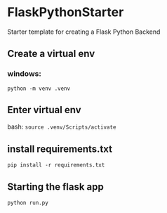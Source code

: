 # FlaskPythonStarter

Starter template for creating a Flask Python Backend

## Create a virtual env

### windows:

`python -m venv .venv`

## Enter virtual env

bash:
`source .venv/Scripts/activate`

## install requirements.txt

`pip install -r requirements.txt`

## Starting the flask app

`python run.py`
